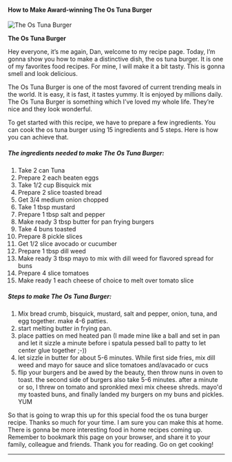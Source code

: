             

#### How to Make Award-winning The Os Tuna Burger

![The Os Tuna Burger](https://img-global.cpcdn.com/recipes/6085979488124928/751x532cq70/the-os-tuna-burger-recipe-main-photo.jpg)

**The Os Tuna Burger**

Hey everyone, it’s me again, Dan, welcome to my recipe page. Today, I’m gonna show you how to make a distinctive dish, the os tuna burger. It is one of my favorites food recipes. For mine, I will make it a bit tasty. This is gonna smell and look delicious.

The Os Tuna Burger is one of the most favored of current trending meals in the world. It is easy, it is fast, it tastes yummy. It is enjoyed by millions daily. The Os Tuna Burger is something which I’ve loved my whole life. They’re nice and they look wonderful.

To get started with this recipe, we have to prepare a few ingredients. You can cook the os tuna burger using 15 ingredients and 5 steps. Here is how you can achieve that.

##### The ingredients needed to make The Os Tuna Burger:

1.  Take 2 can Tuna
2.  Prepare 2 each beaten eggs
3.  Take 1/2 cup Bisquick mix
4.  Prepare 2 slice toasted bread
5.  Get 3/4 medium onion chopped
6.  Take 1 tbsp mustard
7.  Prepare 1 tbsp salt and pepper
8.  Make ready 3 tbsp butter for pan frying burgers
9.  Take 4 buns toasted
10.  Prepare 8 pickle slices
11.  Get 1/2 slice avocado or cucumber
12.  Prepare 1 tbsp dill weed
13.  Make ready 3 tbsp mayo to mix with dill weed for flavored spread for buns
14.  Prepare 4 slice tomatoes
15.  Make ready 1 each cheese of choice to melt over tomato slice

##### Steps to make The Os Tuna Burger:

1.  Mix bread crumb, bisquick, mustard, salt and pepper, onion, tuna, and egg together. make 4-6 patties.
2.  start melting butter in frying pan.
3.  place patties on med heated pan (I made mine like a ball and set in pan and let it sizzle a minute before i spatula pessed ball to patty to let center glue together ;-))
4.  let sizzle in butter for about 5-6 minutes. While first side fries, mix dill weed and mayo for sauce and slice tomatoes and/avacado or cucs
5.  flip your burgers and be awed by the beauty, then throw nuns in oven to toast. the second side of burgers also take 5-6 minutes. after a minute or so, I threw on tomato and spronkled mexi mix cheese shreds. mayo'd my toasted buns, and finally landed my burgers on my buns and pickles. YUM

So that is going to wrap this up for this special food the os tuna burger recipe. Thanks so much for your time. I am sure you can make this at home. There is gonna be more interesting food in home recipes coming up. Remember to bookmark this page on your browser, and share it to your family, colleague and friends. Thank you for reading. Go on get cooking!

* * *